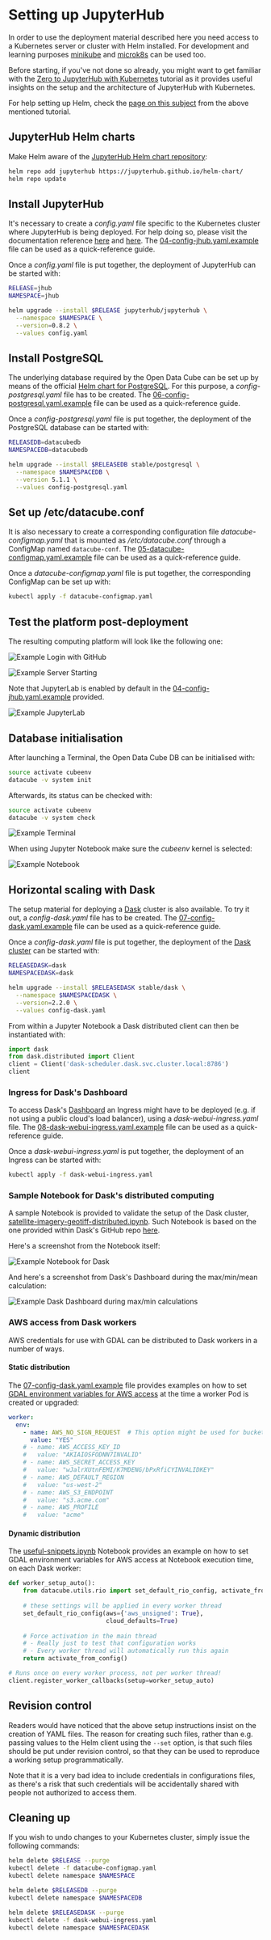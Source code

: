 # Setting up JupyterHub

In order to use the deployment material described here you need access to a Kubernetes server or cluster with Helm installed. For development and learning purposes [minikube](https://kubernetes.io/docs/setup/learning-environment/minikube/) and [microk8s](https://microk8s.io/) can be used too.

Before starting, if you've not done so already, you might want to get familiar with the [Zero to JupyterHub with Kubernetes](https://zero-to-jupyterhub.readthedocs.io/en/latest/) tutorial as it provides useful insights on the setup and the architecture of JupyterHub with Kubernetes.

For help setting up Helm, check the [page on this subject](https://zero-to-jupyterhub.readthedocs.io/en/latest/setup-helm.html) from the above mentioned tutorial.

## JupyterHub Helm charts

Make Helm aware of the [JupyterHub Helm chart repository](https://jupyterhub.github.io/helm-chart/):

```bash
helm repo add jupyterhub https://jupyterhub.github.io/helm-chart/
helm repo update
```

## Install JupyterHub

It's necessary to create a *config.yaml* file specific to the Kubernetes cluster where JupyterHub is being deployed. For help doing so, please visit the documentation reference [here](https://zero-to-jupyterhub.readthedocs.io/en/latest/setup-jupyterhub.html) and [here](https://zero-to-jupyterhub.readthedocs.io/en/latest/reference.html#helm-chart-configuration-reference). The [04-config-jhub.yaml.example](../examples/configuration/04-config-jhub.yaml.example) file can be used as a quick-reference guide.

Once a *config.yaml* file is put together, the deployment of JupyterHub can be started with:

```bash
RELEASE=jhub
NAMESPACE=jhub

helm upgrade --install $RELEASE jupyterhub/jupyterhub \
  --namespace $NAMESPACE \
  --version=0.8.2 \
  --values config.yaml
```

## Install PostgreSQL

The underlying database required by the Open Data Cube can be set up by means of the official [Helm chart for PostgreSQL](https://github.com/helm/charts/tree/master/stable/postgresql). For this purpose, a *config-postgresql.yaml* file has to be created. The [06-config-postgresql.yaml.example](../examples/configuration/06-config-postgresql.yaml.example) file can be used as a quick-reference guide.

Once a *config-postgresql.yaml* file is put together, the deployment of the PostgreSQL database can be started with:

```bash
RELEASEDB=datacubedb
NAMESPACEDB=datacubedb

helm upgrade --install $RELEASEDB stable/postgresql \
  --namespace $NAMESPACEDB \
  --version 5.1.1 \
  --values config-postgresql.yaml
```

## Set up /etc/datacube.conf

It is also necessary to create a corresponding configuration file *datacube-configmap.yaml* that is mounted as */etc/datacube.conf* through a ConfigMap named `datacube-conf`. The [05-datacube-configmap.yaml.example](../examples/configuration/05-datacube-configmap.yaml.example) file can be used as a quick-reference guide.

Once a *datacube-configmap.yaml* file is put together, the corresponding ConfigMap can be set up with:

```bash
kubectl apply -f datacube-configmap.yaml
```

## Test the platform post-deployment

The resulting computing platform will look like the following one:

![Example Login with GitHub](media/JupyterHub_GitHub_OAuth.png)

![Example Server Starting](media/JupyterHub_Server_Starting.png)

Note that JupyterLab is enabled by default in the [04-config-jhub.yaml.example](../examples/configuration/04-config-jhub.yaml.example) provided.

![Example JupyterLab](media/JupyterHub_Lab_Launcher.png)

## Database initialisation

After launching a Terminal, the Open Data Cube DB can be initialised with:

```bash
source activate cubeenv
datacube -v system init
```

Afterwards, its status can be checked with:

```bash
source activate cubeenv
datacube -v system check
```

![Example Terminal](media/JupyterHub_Terminal.png)

When using Jupyter Notebook make sure the *cubeenv* kernel is selected:

![Example Notebook](media/JupyterHub_Notebook.png)

## Horizontal scaling with Dask

The setup material for deploying a [Dask](https://dask.org/) cluster is also available. To try it out, a *config-dask.yaml* file has to be created. The [07-config-dask.yaml.example](../examples/configuration/07-config-dask.yaml.example) file can be used as a quick-reference guide.

Once a *config-dask.yaml* file is put together, the deployment of the [Dask cluster](https://github.com/helm/charts/tree/master/stable/dask) can be started with:

```bash
RELEASEDASK=dask
NAMESPACEDASK=dask

helm upgrade --install $RELEASEDASK stable/dask \
  --namespace $NAMESPACEDASK \
  --version=2.2.0 \
  --values config-dask.yaml
```

From within a Jupyter Notebook a Dask distributed client can then be instantiated with:

```python
import dask
from dask.distributed import Client
client = Client('dask-scheduler.dask.svc.cluster.local:8786')
client
```

### Ingress for Dask's Dashboard

To access Dask's [Dashboard](http://docs.dask.org/en/latest/diagnostics-distributed.html#dashboard) an Ingress might have to be deployed (e.g. if not using a public cloud's load balancer), using a *dask-webui-ingress.yaml* file. The [08-dask-webui-ingress.yaml.example](../examples/configuration/08-dask-webui-ingress.yaml.example) file can be used as a quick-reference guide.

Once a *dask-webui-ingress.yaml* is put together, the deployment of an Ingress can be started with:

```bash
kubectl apply -f dask-webui-ingress.yaml
```

### Sample Notebook for Dask's distributed computing

A sample Notebook is provided to validate the setup of the Dask cluster, [satellite-imagery-geotiff-distributed.ipynb](../examples/notebooks/dask/satellite-imagery-geotiff-distributed.ipynb). Such Notebook is based on the one provided within Dask's GitHub repo [here](https://github.com/dask/dask-examples/blob/master/applications/satellite-imagery-geotiff.ipynb).

Here's a screenshot from the Notebook itself:

![Example Notebook for Dask](media/JupyterHub_Dask_Distributed_Notebook.png)

And here's a screenshot from Dask's Dashboard during the max/min/mean calculation:

![Example Dask Dashboard during max/min calculations](media/Dask_Dashboard_Progress_Max_Min_Median.png)

### AWS access from Dask workers

AWS credentials for use with GDAL can be distributed to Dask workers in a number of ways.

#### Static distribution

The [07-config-dask.yaml.example](../examples/configuration/07-config-dask.yaml.example) file provides examples on how to set [GDAL environment variables for AWS access](https://gdal.org/user/virtual_file_systems.html) at the time a worker Pod is created or upgraded:

```yaml
worker:
  env:
    - name: AWS_NO_SIGN_REQUEST  # This option might be used for buckets with public access rights. Available since GDAL 2.3.
      value: "YES"
    # - name: AWS_ACCESS_KEY_ID
    #   value: "AKIAIOSFODNN7INVALID"
    # - name: AWS_SECRET_ACCESS_KEY
    #   value: "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"
    # - name: AWS_DEFAULT_REGION
    #   value: "us-west-2"
    # - name: AWS_S3_ENDPOINT
    #   value: "s3.acme.com"
    # - name: AWS_PROFILE
    #   value: "acme"
```

#### Dynamic distribution

The [useful-snippets.ipynb](../examples/notebooks/misc/useful-snippets.ipynb) Notebook provides an example on how to set GDAL environment variables for AWS access at Notebook execution time, on each Dask worker:

```python
def worker_setup_auto():
    from datacube.utils.rio import set_default_rio_config, activate_from_config
    
    # these settings will be applied in every worker thread
    set_default_rio_config(aws={'aws_unsigned': True},
                           cloud_defaults=True)
    
    # Force activation in the main thread
    # - Really just to test that configuration works
    # - Every worker thread will automatically run this again
    return activate_from_config()
```
```python
# Runs once on every worker process, not per worker thread!
client.register_worker_callbacks(setup=worker_setup_auto)
```

## Revision control

Readers would have noticed that the above setup instructions insist on the creation of YAML files. The reason for creating such files, rather than e.g. passing values to the Helm client using the `--set` option, is that such files should be put under revision control, so that they can be used to reproduce a working setup programmatically.

Note that it is a very bad idea to include credentials in configurations files, as there's a risk that such credentials will be accidentally shared with people not authorized to access them.

## Cleaning up

If you wish to undo changes to your Kubernetes cluster, simply issue the following commands:

```bash
helm delete $RELEASE --purge
kubectl delete -f datacube-configmap.yaml
kubectl delete namespace $NAMESPACE

helm delete $RELEASEDB --purge
kubectl delete namespace $NAMESPACEDB

helm delete $RELEASEDASK --purge
kubectl delete -f dask-webui-ingress.yaml
kubectl delete namespace $NAMESPACEDASK
```
